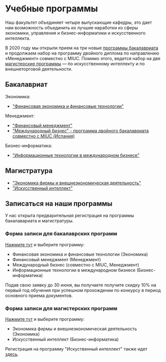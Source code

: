 # Учебные программы 

Наш факультет объединяет четыре выпускающие кафедры, это дает нам возможность объединить их лучшие наработки из сферы экономики, управления и бизнес-информатики и искусственного интеллекта.

В 2020 году мы открыли прием на три новые [программы бакалавриата](#_2) и продолжаем набор на программу двойного диплома по направлению «Менеджмент» совместно с MIUC. Помимо этого, ведется набор на две [магистерские программы](#_3) — по искусственному интеллекту и по внешнеторговой деятельности.


## Бакалавриат

Экономика:

- ["Финансовая экономика и финансовые технологии"](http://pk.odin.mgimo.ru/bakalavriat/efi.html)

Менеджмент:

- ["Финансовый менеджмент"](http://pk.odin.mgimo.ru/bakalavriat/fim.html)
- ["Международный бизнес" - программа двойного бакалавриата совместно с MIUC (Испания)](http://pk.odin.mgimo.ru/bakalavriat/miuc.html)

Бизнес-информатика:

- ["Информационные технологии в международном бизнесе"](http://pk.odin.mgimo.ru/bakalavriat/itmb.html)

## Магистратура

- ["Экономика фирмы и внешнеэкономическая деятельность"][ved]
- ["Искусственный интеллект"][ai]

[ai]: https://ai.mgimo.ru
[ved]: http://pk.odin.mgimo.ru/master/efi.html


## Записаться на наши программы

У нас открыта предварительная регистрация на программы бакалавариата и магистратуры. 

### Форма записи для бакалаврских программ 

[Нажмите тут][bac_form] и выберите программу:

- Финансовая экономика и финансовые технологии (Экономика)
- Финансовый менеджмент (Менеджмент)
- Международный бизнес (совместно с MIUC,  Менеджмент)
- Информационные технологии в международном бизнесе (Бизнес-информатика)

Подав свою заявку до 30 июня, вы получаете получите скидку 10% на первый год обучения при успешном прохождении по конкурсу в период основного приема документов.

### Форма записи для магистерских программ 

[Нажмите тут][mag_form] и выберите программу:

-  Экономика фирмы и внешнеэкономическая деятельность (Экономика)
- Искусственный интеллект (Бизнес-информатика)

Регистрация на программу "Искуственный интеллект" также идет [здесь](https://ai.mgimo.ru/app.html).

[bac_form]: https://docs.google.com/forms/d/e/1FAIpQLSfX_7gkrODV0iWrMpQ65yEBEyobX9QQ6EoaXAeT0-IygQL1tA/viewform

[mag_form]: https://docs.google.com/forms/d/e/1FAIpQLSfXbrGrn8EOImNou0887ZZ7L6Ff6pQTmnBe3xjLCvSTdde5sw/viewform


